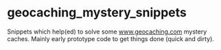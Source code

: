 # geocaching_mystery_snippets
Snippets which help(ed) to solve some www.geocaching.com mystery caches.
Mainly early prototype code to get things done (quick and dirty).
